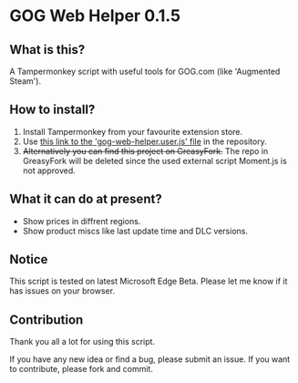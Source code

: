 # GOG Web Helper 0.1.5

## What is this?
A Tampermonkey script with useful tools for GOG.com (like 'Augmented Steam').

## How to install?
1. Install Tampermonkey from your favourite extension store.
2. Use [this link to the 'gog-web-helper.user.js' file](https://github.com/cyvb/GOG-Web-Helper/raw/main/gog-web-helper.user.js) in the repository.
3. ~~Alternatively you can find this project on GreasyFork.~~ The repo in GreasyFork will be deleted since the used external script Moment.js is not approved.

## What it can do at present?
- Show prices in diffrent regions.
- Show product miscs like last update time and DLC versions.

## Notice
This script is tested on latest Microsoft Edge Beta. Please let me know if it has issues on your browser.

## Contribution
Thank you all a lot for using this script.

If you have any new idea or find a bug, please submit an issue. If you want to contribute, please fork and commit.
